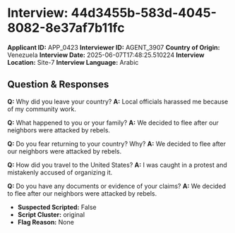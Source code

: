 # Interview: 44d3455b-583d-4045-8082-8e37af7b11fc
**Applicant ID:** APP_0423
**Interviewer ID:** AGENT_3907
**Country of Origin:** Venezuela
**Interview Date:** 2025-06-07T17:48:25.510224
**Interview Location:** Site-7
**Interview Language:** Arabic

## Question & Responses

**Q:** Why did you leave your country?
**A:** Local officials harassed me because of my community work.

**Q:** What happened to you or your family?
**A:** We decided to flee after our neighbors were attacked by rebels.

**Q:** Do you fear returning to your country? Why?
**A:** We decided to flee after our neighbors were attacked by rebels.

**Q:** How did you travel to the United States?
**A:** I was caught in a protest and mistakenly accused of organizing it.

**Q:** Do you have any documents or evidence of your claims?
**A:** We decided to flee after our neighbors were attacked by rebels.

- **Suspected Scripted:** False
- **Script Cluster:** original
- **Flag Reason:** None